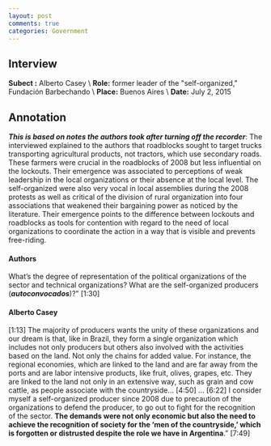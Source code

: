 ```yaml
---
layout: post
comments: true
categories: Government
---
```


## Interview

**Subect :** Alberto Casey \\
**Role:** former leader of the "self-organized," Fundación Barbechando \\
**Place:** Buenos Aires \\
**Date:** July 2, 2015 


## Annotation

***This is based on notes the authors took after turning off the recorder***: The interviewed explained to the authors that roadblocks sought to target trucks transporting agricultural products, not tractors, which use secondary roads. These farmers were crucial in the roadblocks of 2008 but less influential on the lockouts. Their emergence was associated to perceptions of weak leadership in the local organizations or their absence at the local level. The self-organized were also very vocal in local assemblies during the 2008 protests as well as critical of the division of rural organization into four associations that weakened their bargaining power as noticed by the literature. Their emergence points to the difference between lockouts and roadblocks as tools for contention with regard to the need of local organizations to coordinate the action in a way that is visible and prevents free-riding.


#### Authors

What’s the degree of representation of the political organizations of the sector and technical organizations? What are the self-organized producers (***autoconvocados***)?” [1:30]


#### Alberto Casey

[1:13] The majority of producers wants the unity of these organizations and our dream is that, like in Brazil, they form a single organization which includes not only producers but others also involved with the activities based on the land. Not only the chains for added value. For instance, the regional economies, which are linked to the land and are far away from the ports and are labor intensive products, like fruit, olives, grapes, etc. They are linked to the land not only in an extensive way, such as grain and cow cattle, as people associate with the countryside… [4:50] … [6:22] I consider myself a self-organized producer since 2008 due to precaution of the organizations to defend the producer, to go out to fight for the recognition of the sector. **The demands were not only economic but also the need to achieve the recognition of society for the ‘men of the countryside,’ which is forgotten or distrusted despite the role we have in Argentina**.” [7:49]
	


